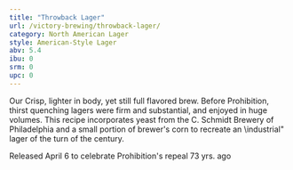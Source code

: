 ```yaml
---
title: "Throwback Lager"
url: /victory-brewing/throwback-lager/
category: North American Lager
style: American-Style Lager
abv: 5.4
ibu: 0
srm: 0
upc: 0
---
```

Our Crisp, lighter in body, yet still full flavored brew.  Before Prohibition, thirst quenching lagers were firm and substantial, and enjoyed in huge volumes. This recipe incorporates yeast from the C. Schmidt Brewery of Philadelphia and a small portion of brewer's corn to recreate an \industrial\" lager of the turn of the century. 

Released April 6 to celebrate Prohibition's repeal 73 yrs. ago
